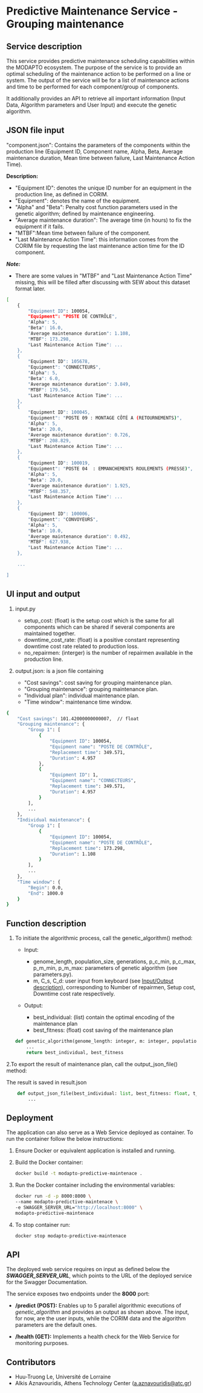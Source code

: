 # Predictive Maintenance Service - Grouping maintenance

## Service description

This service provides predictive maintenance scheduling capabilities within the MODAPTO ecosystem. The purpose of the service is to provide an optimal scheduling of the maintenance action to be performed on a line or system. The output of the service will be for a list of maintenance actions and time to be performed for each component/group of components.

It additionally provides an API to retrieve all important information (Input Data, Algorithm parameters and User Input) and execute the genetic algorithm.

## JSON file input

"component.json": Contains the parameters of the components within the production line (Equipment ID, Component name, Alpha, Beta, Average maintenance duration, Mean time between failure, Last Maintenance Action Time). 

**Description:**
- "Equipment ID": denotes the unique ID number for an equipment in the production line, as defined in CORIM.
- "Equipment": denotes the name of the equipment.
- "Alpha" and "Beta": Penalty cost function parameters used in the genetic algorithm; defined by maintenance engineering.
- "Average maintenance duration": The average time (in hours) to fix the equipment if it fails.
- "MTBF":Mean time between failure of the component.
- "Last Maintenance Action Time": this information comes from the CORIM file by requesting the last maintenance action time for the ID component.

***Note:***
- There are some values in "MTBF" and "Last Maintenance Action Time" missing, this will be filled after discussing with SEW about this dataset format later.

```sh
[
    {
        "Equipment ID": 100054,
        "Equipment": "POSTE DE CONTRÔLE",
        "Alpha": 5,
        "Beta": 16.0,
        "Average maintenance duration": 1.108,
        "MTBF": 173.298,
        "Last Maintenance Action Time": ...
    },
    {
        "Equipment ID": 105678,
        "Equipment": "CONNECTEURS",
        "Alpha": 5,
        "Beta": 6.0,
        "Average maintenance duration": 3.849,
        "MTBF": 179.545,
        "Last Maintenance Action Time": ...
    },
    {
        "Equipment ID": 100045,
        "Equipment": "POSTE 09 : MONTAGE CÔTÉ A (RETOURNEMENTS)",
        "Alpha": 5,
        "Beta": 20.0,
        "Average maintenance duration": 0.726,
        "MTBF": 208.829,
        "Last Maintenance Action Time": ...
    },
    {
        "Equipment ID": 100019,
        "Equipment": "POSTE 04  : EMMANCHEMENTS ROULEMENTS (PRESSE)",
        "Alpha": 5,
        "Beta": 20.0,
        "Average maintenance duration": 1.925,
        "MTBF": 548.357,
        "Last Maintenance Action Time": ...
    },
    {
        "Equipment ID": 100006,
        "Equipment": "CONVOYEURS",
        "Alpha": 5,
        "Beta": 10.0,
        "Average maintenance duration": 0.492,
        "MTBF": 627.938,
        "Last Maintenance Action Time": ...
    },

    ...

]
```

## UI input and output

1. input.py
    - setup_cost: (float) is the setup cost which is the same for all components which can be shared if several components are maintained together.
    - downtime_cost_rate: (float) is a positive constant representing downtime cost rate related to production loss.
    - no_repairmen: (interger) is the number of repairmen available in the production line.

2. output.json: is a json file containing
    - "Cost savings": cost saving for grouping maintenance plan.
    - "Grouping maintenance": grouping maintenance plan.
    - "Individual plan": individual maintenance plan.
    - "Time window": maintenance time window.

```sh
{
    "Cost savings": 101.42000000000007,  // float
    "Grouping maintenance": {
        "Group 1": [
            {
                "Equipment ID": 100054,                                      // integer
                "Equipment name": "POSTE DE CONTRÔLE",                  // string
                "Replacement time": 349.571,                           // float
                "Duration": 4.957                                       // float
            },
            {
                "Equipment ID": 1,                                      // integer
                "Equipment name": "CONNECTEURS",                        // string
                "Replacement time": 349.571,                            // float
                "Duration": 4.957                                       // float
            }
        ],
        ...
    },
    "Individual maintenance": {
        "Group 1": [
            {  
                "Equipment ID": 100054,                                      // integer
                "Equipment name": "POSTE DE CONTRÔLE",                  // string
                "Replacement time": 173.298,                            // float
                "Duration": 1.108                                       // float
            }
        ],
        ...
    },
    "Time window": {
        "Begin": 0.0,                                                   // float
        "End": 1000.0                                                   // float
    }
}
```

## Function description

1. To initiate the algorithmic process, call the genetic_algorithm() method:
    - Input:
        - genome_length, population_size, generations, p_c_min, p_c_max, p_m_min, p_m_max: parameters of genetic algorithm (see parameters.py).
        - m, C_s, C_d: user input from keyboard (see [Input/Output description](#inputoutput-description)), corresponding to Number of repairmen, Setup cost, Downtime cost rate respectively.

    - Output:
        - best_individual: (list) contain the optimal encoding of the maintenance plan
        - best_fitness: (float) cost saving of the maintenance plan

    ```python
    def genetic_algorithm(genome_length: integer, m: integer, population_size: integer, generations: integer, p_c_min: float, p_c_max: float, p_m_min: float, p_m_max: float, C_s: float, C_d: float):
        ...
        return best_individual, best_fitness
    ```

2.To export the result of maintenance plan, call the output_json_file() method:

The result is saved in result.json

```python
    def output_json_file(best_individual: list, best_fitness: float, t_begin: float, t_end: float):
        ...
```

## Deployment

The application can also serve as a Web Service deployed as container. To run the container follow the below instructions:

1. Ensure Docker or equivalent application is installed and running.

2. Build the Docker container:

    ```sh
    docker build -t modapto-predictive-maintenace .
    ```

3. Run the Docker container including the environmental variables:

    ```sh
    docker run -d -p 8000:8000 \
    --name modapto-predictive-maintenace \
    -e SWAGGER_SERVER_URL="http://localhost:8000" \
    modapto-predictive-maintenace
    ```

4. To stop container run:

    ```sh
   docker stop modapto-predictive-maintenace
    ```

## API

The deployed web service requires on input as defined below the ***SWAGGER_SERVER_URL***, which points to the URL of the deployed service for the Swagger Documentation.

The service exposes two endpoints under the **8000** port:

- **/predict (POST):** Enables up to 5 parallel algorithmic executions of *genetic_algorithm* and provides an output as shown above. The input, for now, are the user inputs, while the CORIM data and the algorithm parameters are the default ones.

- **/health (GET):** Implements a health check for the Web Service for monitoring purposes.

## Contributors

- Huu-Truong Le, Université de Lorraine
- Alkis Aznavouridis, Athens Technology Center (<a.aznavouridis@atc.gr>)
